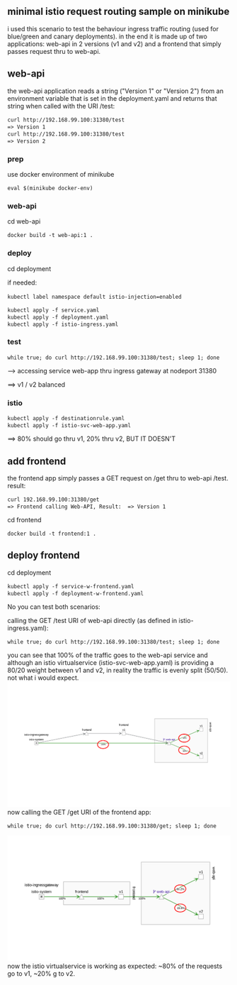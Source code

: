 ## minimal istio request routing sample on minikube

i used this scenario to test the behaviour ingress traffic routing (used for blue/green and canary deployments). in the end it is made up of two applications: web-api in 2 versions (v1 and v2) and a frontend that simply passes request thru to web-api.

## web-api

the web-api application reads a string ("Version 1" or "Version 2") from an environment variable that is set in the deployment.yaml and returns that string when called with the URI /test:

```
curl http://192.168.99.100:31380/test
=> Version 1
curl http://192.168.99.100:31380/test
=> Version 2
```

### prep 

use docker environment of minikube

```
eval $(minikube docker-env)
```

### web-api

cd web-api

```
docker build -t web-api:1 .
```

### deploy

cd deployment

if needed: 

`kubectl label namespace default istio-injection=enabled`

```
kubectl apply -f service.yaml 
kubectl apply -f deployment.yaml 
kubectl apply -f istio-ingress.yaml 
```

### test

```
while true; do curl http://192.168.99.100:31380/test; sleep 1; done
```

--> accessing service web-app thru ingress gateway at nodeport 31380

==> v1 / v2 balanced

### istio

```
kubectl apply -f destinationrule.yaml
kubectl apply -f istio-svc-web-app.yaml
```

==> 80% should go thru v1, 20% thru v2, BUT IT DOESN'T

## add frontend

the frontend app simply passes a GET request on /get thru to web-api /test. result:

```
curl 192.168.99.100:31380/get
=> Frontend calling Web-API, Result:  => Version 1
```

cd frontend

```
docker build -t frontend:1 .
```

## deploy frontend

cd deployment

```
kubectl apply -f service-w-frontend.yaml 
kubectl apply -f deployment-w-frontend.yaml  
```

No you can test both scenarios: 

calling the GET /test URI of web-api directly (as defined in istio-ingress.yaml):

```
while true; do curl http://192.168.99.100:31380/test; sleep 1; done
```
you can see that 100% of the traffic goes to the web-api service and although an istio virtualservice (istio-svc-web-app.yaml) is providing a 80/20 weight between v1 and v2, in reality the traffic is evenly split (50/50). not what i would expect.
![web-api only](images/web-api.png)
now calling the GET /get URI of the frontend app:

```
while true; do curl http://192.168.99.100:31380/get; sleep 1; done
```
![fronend and web-api](images/frontend+web-api.png)
now the istio virtualservice is working as expected: ~80% of the requests go to v1, ~20% g to v2.